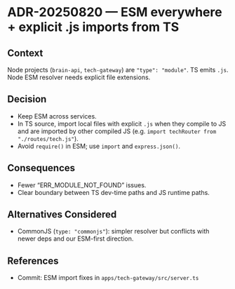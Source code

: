 # ADR-20250820 — ESM everywhere + explicit .js imports from TS

## Context
Node projects (`brain-api`, `tech-gateway`) are `"type": "module"`. TS emits `.js`. Node ESM resolver needs explicit file extensions.

## Decision
- Keep ESM across services.
- In TS source, import local files with explicit `.js` when they compile to JS and are imported by other compiled JS (e.g. `import techRouter from "./routes/tech.js"`).
- Avoid `require()` in ESM; use `import` and `express.json()`.

## Consequences
- Fewer “ERR_MODULE_NOT_FOUND” issues.
- Clear boundary between TS dev-time paths and JS runtime paths.

## Alternatives Considered
- CommonJS (`type: "commonjs"`): simpler resolver but conflicts with newer deps and our ESM-first direction.

## References
- Commit: ESM import fixes in `apps/tech-gateway/src/server.ts`